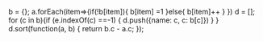 b = {}; a.forEach(item=>{if(!b[item]){ b[item] =1 }else{ b[item]++ } })
d = []; for (c in b){if (e.indexOf(c) ==-1) { d.push({name: c, c: b[c]}) } }
d.sort(function(a, b) {
  return b.c - a.c;
});
